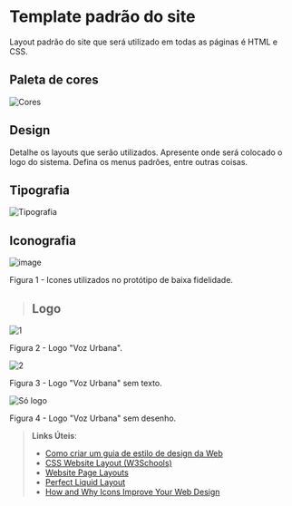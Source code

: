 # Template padrão do site

Layout padrão do site que será utilizado em todas as páginas é HTML e CSS.

## Paleta de cores

![Cores](https://github.com/user-attachments/assets/e6e9d78b-c76a-4f77-a84a-ba71efaa175a)

## Design

Detalhe os layouts que serão utilizados. Apresente onde será colocado o logo do sistema. Defina os menus padrões, entre outras coisas.


## Tipografia

![Tipografia](https://github.com/user-attachments/assets/878ce085-5e38-4f94-93a6-774c997098d0)

## Iconografia
![image](https://github.com/user-attachments/assets/7a059edb-4d19-45d0-86e2-cfb2149973d6)

Figura 1 - Icones utilizados no protótipo de baixa fidelidade.
> ## Logo
![1](https://github.com/user-attachments/assets/238c7d47-7d6f-4b9f-9ae9-4348d7142005)

Figura 2 - Logo "Voz Urbana".

![2](https://github.com/user-attachments/assets/e9e69550-6a60-4b4c-b220-6e7295af5c71)

Figura 3 - Logo "Voz Urbana" sem texto.

![Só logo](https://github.com/user-attachments/assets/c6e6b4b9-9da8-401c-9de1-5d556dd5789c)

Figura 4 - Logo "Voz Urbana" sem desenho.


> **Links Úteis**:
>
> -  [Como criar um guia de estilo de design da Web](https://edrodrigues.com.br/blog/como-criar-um-guia-de-estilo-de-design-da-web/#)
> - [CSS Website Layout (W3Schools)](https://www.w3schools.com/css/css_website_layout.asp)
> - [Website Page Layouts](http://www.cellbiol.com/bioinformatics_web_development/chapter-3-your-first-web-page-learning-html-and-css/website-page-layouts/)
> - [Perfect Liquid Layout](https://matthewjamestaylor.com/perfect-liquid-layouts)
> - [How and Why Icons Improve Your Web Design](https://usabilla.com/blog/how-and-why-icons-improve-you-web-design/)
